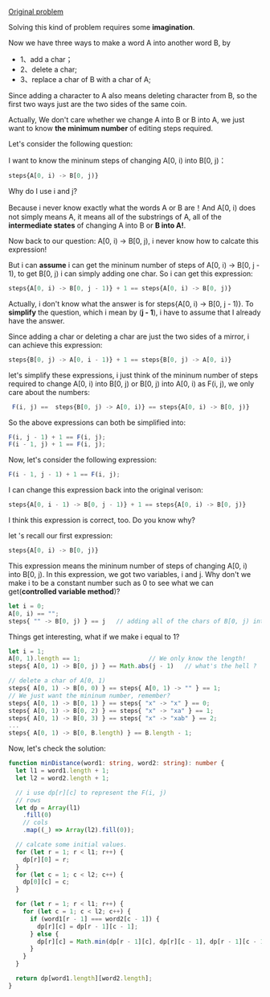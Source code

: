 [Original problem](https://leetcode.com/problems/edit-distance/)

Solving this kind of problem requires some **imagination**.

Now we have three ways to make a word A into another word B, by

- 1、add a char；
- 2、delete a char;
- 3、replace a char of B with a char of A;

Since adding a character to A also means deleting character from B, so the first two ways just are the two sides of the same coin.

Actually, We don't care whether we change A into B or B into A, we just want to know **the minimum number** of editing steps required.

Let's consider the following question:

I want to know the mininum steps of changing A[0, i) into B[0, j)：

```javascript
steps{A[0, i) -> B[0, j)}
``` 

Why do I use i and j?

Because i never know exactly what the words A or B are！And A[0, i) does not simply means A, it means all of the substrings of A, all of the **intermediate states** of changing A into B or **B into A!**.

Now back to our question: A[0, i) -> B[0, j), i never know how to calcate this expression!

But i can **assume** i can get the mininum number of steps of A[0, i) -> B[0, j - 1), to get B[0, j) i can simply adding one char. So i can get this expression:

```javascript
steps{A[0, i) -> B[0, j - 1)} + 1 == steps{A[0, i) -> B[0, j)}
```

Actually, i don't know what the answer is for steps{A[0, i) -> B[0, j - 1)}. To **simplify** the question, which i mean by (**j - 1**), i have to assume that I already have the answer.

Since adding a char or deleting a char are just the two sides of a mirror, i can achieve this expression:

```javascript
steps{B[0, j) -> A[0, i - 1)} + 1 == steps{B[0, j) -> A[0, i)}
```

let's simplify these expressions, i just think of the mininum number of steps required to change A[0, i) into B[0, j) or B[0, j) into A[0, i) as F(i, j), we only care about the numbers:

```javascript
 F(i, j) ==  steps{B[0, j) -> A[0, i)} == steps{A[0, i) -> B[0, j)}
```

So the above expressions can both be simplified into:

```javascript
F(i, j - 1) + 1 == F(i, j);
F(i - 1, j) + 1 == F(i, j);
```

Now, let's consider the following expression:

```javascript
F(i - 1, j - 1) + 1 == F(i, j);
```

I can change this expression back into the original verison:

```javascript
steps{A[0, i - 1) -> B[0, j - 1)} + 1 == steps{A[0, i) -> B[0, j)}
```

I think this expression is correct, too. Do you know why?

let 's recall our first expression:

```javascript
steps{A[0, i) -> B[0, j)}
``` 

This expression means the mininum number of steps of changing A[0, i) into B[0, j). In this expression, we got two variables, i and j. Why don't we make i to be a constant number such as 0 to see what we can get(**controlled variable method**)?

```javascript
let i = 0;
A[0, i) == "";
steps{ "" -> B[0, j) } == j   // adding all of the chars of B[0, j) into ""!
```

Things get interesting, what if we make i equal to 1?

```javascript
let i = 1;
A[0, 1).length == 1;                   // We only know the length!   
steps{ A[0, 1) -> B[0, j) } == Math.abs(j - 1)   // what's the hell ? 

// delete a char of A[0, 1)
steps{ A[0, 1) -> B[0, 0) } == steps{ A[0, 1) -> "" } == 1;
// We just want the mininum number, remember?
steps{ A[0, 1) -> B[0, 1) } == steps{ "x" -> "x" } == 0;
steps{ A[0, 1) -> B[0, 2) } == steps{ "x" -> "xa" } == 1;
steps{ A[0, 1) -> B[0, 3) } == steps{ "x" -> "xab" } == 2;
...
steps{ A[0, 1) -> B[0, B.length) } == B.length - 1;
```

Now, let's check the solution:

```typescript
function minDistance(word1: string, word2: string): number {
  let l1 = word1.length + 1;
  let l2 = word2.length + 1;

  // i use dp[r][c] to represent the F(i, j) 
  // rows
  let dp = Array(l1)
    .fill(0)
    // cols
    .map((_) => Array(l2).fill(0));

  // calcate some initial values.  
  for (let r = 1; r < l1; r++) {
    dp[r][0] = r;
  }
  for (let c = 1; c < l2; c++) {
    dp[0][c] = c;
  }

  for (let r = 1; r < l1; r++) {
    for (let c = 1; c < l2; c++) {
      if (word1[r - 1] === word2[c - 1]) {
        dp[r][c] = dp[r - 1][c - 1];
      } else {
        dp[r][c] = Math.min(dp[r - 1][c], dp[r][c - 1], dp[r - 1][c - 1]) + 1;
      }
    }
  }

  return dp[word1.length][word2.length];
}

```